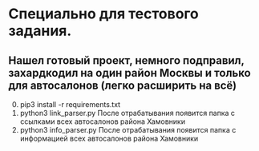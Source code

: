 # Специально для тестового задания.
## Нашел готовый проект, немного подправил, захардкодил на один район Москвы и только для автосалонов (легко расширить на всё)
0. pip3 install -r requirements.txt
1. python3 link_parser.py
После отрабатывания появится папка с ссылками всех автосалонов района Хамовники
2. python3 info_parser.py
После отрабатывания появится папка с информацией всех автосалонов района Хамовники
